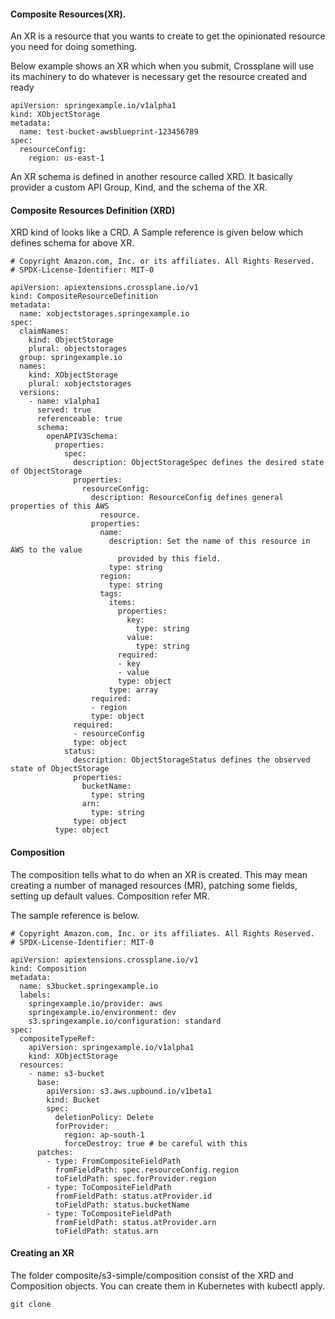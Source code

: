 #### Composite Resources(XR). 

An XR is a resource that you wants to create to get the opinionated resource you need for doing something. 

Below example shows an XR which when you submit, Crossplane will use its machinery to do whatever is necessary get the resource created and ready


```
apiVersion: springexample.io/v1alpha1
kind: XObjectStorage
metadata:
  name: test-bucket-awsblueprint-123456789
spec:
  resourceConfig:
    region: us-east-1
```

An XR schema is defined in another resource called XRD. It basically provider a custom API Group, Kind, and the schema of the XR. 


#### Composite Resources Definition (XRD)

XRD kind of looks like a CRD. A Sample reference is given below which defines schema for above XR. 


```
# Copyright Amazon.com, Inc. or its affiliates. All Rights Reserved.
# SPDX-License-Identifier: MIT-0

apiVersion: apiextensions.crossplane.io/v1
kind: CompositeResourceDefinition
metadata:
  name: xobjectstorages.springexample.io
spec:
  claimNames:
    kind: ObjectStorage
    plural: objectstorages
  group: springexample.io
  names:
    kind: XObjectStorage
    plural: xobjectstorages
  versions:
    - name: v1alpha1
      served: true
      referenceable: true
      schema:
        openAPIV3Schema:
          properties:
            spec:
              description: ObjectStorageSpec defines the desired state of ObjectStorage
              properties:
                resourceConfig:
                  description: ResourceConfig defines general properties of this AWS
                    resource.
                  properties:
                    name:
                      description: Set the name of this resource in AWS to the value
                        provided by this field.
                      type: string
                    region:
                      type: string
                    tags:
                      items:
                        properties:
                          key:
                            type: string
                          value:
                            type: string
                        required:
                        - key
                        - value
                        type: object
                      type: array
                  required:
                  - region
                  type: object
              required:
              - resourceConfig
              type: object
            status:
              description: ObjectStorageStatus defines the observed state of ObjectStorage
              properties:
                bucketName:
                  type: string
                arn:
                  type: string
              type: object
          type: object
```


#### Composition 

The composition tells what to do when an XR is created. This may mean creating a number of managed resources (MR),  patching some fields, setting up default values. Composition refer MR. 

The sample reference is below. 


```
# Copyright Amazon.com, Inc. or its affiliates. All Rights Reserved.
# SPDX-License-Identifier: MIT-0

apiVersion: apiextensions.crossplane.io/v1
kind: Composition
metadata:
  name: s3bucket.springexample.io
  labels:
    springexample.io/provider: aws
    springexample.io/environment: dev
    s3.springexample.io/configuration: standard
spec:
  compositeTypeRef:
    apiVersion: springexample.io/v1alpha1
    kind: XObjectStorage
  resources:
    - name: s3-bucket
      base:
        apiVersion: s3.aws.upbound.io/v1beta1
        kind: Bucket
        spec:
          deletionPolicy: Delete
          forProvider:
            region: ap-south-1
            forceDestroy: true # be careful with this
      patches:
        - type: FromCompositeFieldPath
          fromFieldPath: spec.resourceConfig.region
          toFieldPath: spec.forProvider.region
        - type: ToCompositeFieldPath
          fromFieldPath: status.atProvider.id
          toFieldPath: status.bucketName
        - type: ToCompositeFieldPath
          fromFieldPath: status.atProvider.arn
          toFieldPath: status.arn
```



#### Creating an XR 

The folder composite/s3-simple/composition consist of the XRD and Composition objects. You can create them in Kubernetes with kubectl apply. 

```
git clone 
```





